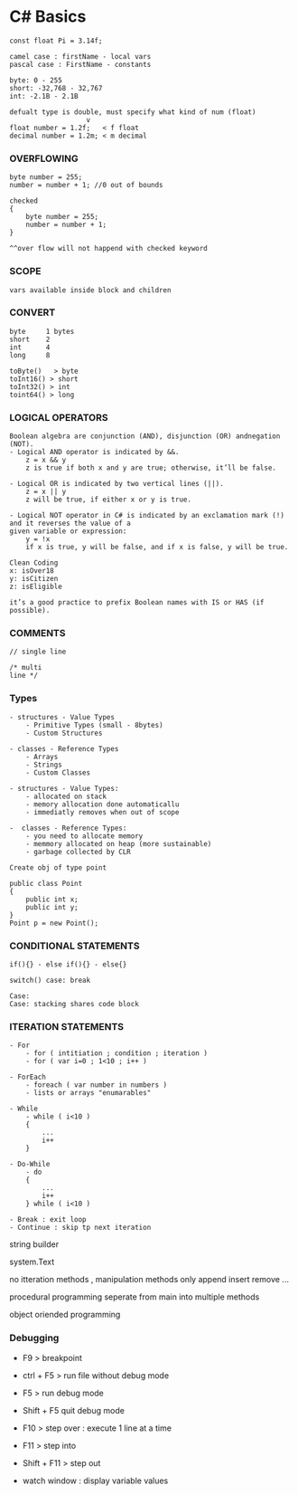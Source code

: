﻿# C# Basics 
```
const float Pi = 3.14f;

camel case : firstName - local vars
pascal case : FirstName - constants

byte: 0 - 255
short: -32,768 - 32,767
int: -2.1B - 2.1B

defualt type is double, must specify what kind of num (float)
                   v
float number = 1.2f;   < f float
decimal number = 1.2m; < m decimal
```

### OVERFLOWING ###
```
byte number = 255;
number = number + 1; //0 out of bounds

checked
{
    byte number = 255;
    number = number + 1;
}

^^over flow will not happend with checked keyword
```

### SCOPE ###
```vars available inside block and children```

### CONVERT ###
```
byte     1 bytes
short    2
int      4
long     8

toByte()   > byte
toInt16() > short
toInt32() > int
toint64() > long
```

### LOGICAL OPERATORS ###
```
Boolean algebra are conjunction (AND), disjunction (OR) andnegation (NOT).
- Logical AND operator is indicated by &&.
    z = x && y
    z is true if both x and y are true; otherwise, it’ll be false.

- Logical OR is indicated by two vertical lines (||). 
    z = x || y
    z will be true, if either x or y is true.

- Logical NOT operator in C# is indicated by an exclamation mark (!) and it reverses the value of a
given variable or expression:
    y = !x
    if x is true, y will be false, and if x is false, y will be true.

Clean Coding
x: isOver18
y: isCitizen
z: isEligible

it’s a good practice to prefix Boolean names with IS or HAS (if possible).
```

### COMMENTS ###
```
// single line

/* multi
line */
```

### Types ###
```
- structures - Value Types
    - Primitive Types (small - 8bytes)
    - Custom Structures

- classes - Reference Types
    - Arrays
    - Strings
    - Custom Classes

- structures - Value Types:
    - allocated on stack
    - memory allocation done automaticallu
    - immediatly removes when out of scope

-  classes - Reference Types:
    - you need to allocate memory
    - memmory allocated on heap (more sustainable)
    - garbage collected by CLR
```
```
Create obj of type point

public class Point
{
    public int x;
    public int y;
}
Point p = new Point();
```

### CONDITIONAL STATEMENTS ###
```
if(){} - else if(){} - else{}

switch() case: break

Case:
Case: stacking shares code block
```

### ITERATION STATEMENTS ###
```
- For
    - for ( intitiation ; condition ; iteration )
    - for ( var i=0 ; 1<10 ; i++ )

- ForEach
    - foreach ( var number in numbers )
    - lists or arrays "enumarables"

- While
    - while ( i<10 )
    {
        ...
        i++
    }

- Do-While
    - do 
    {
        ...
        i++
    } while ( i<10 )

- Break : exit loop 
- Continue : skip tp next iteration

```

string builder

system.Text

no itteration methods , manipulation methods only
append insert remove ...


procedural programming
seperate from main into multiple methods



object oriended programming

### Debugging ###
- F9 > breakpoint
- ctrl + F5 > run file without debug mode
- F5 > run debug mode
- Shift + F5 quit debug mode
- F10 > step over : execute 1 line at a time
- F11 > step into
- Shift + F11 > step out

- watch window : display variable values 

